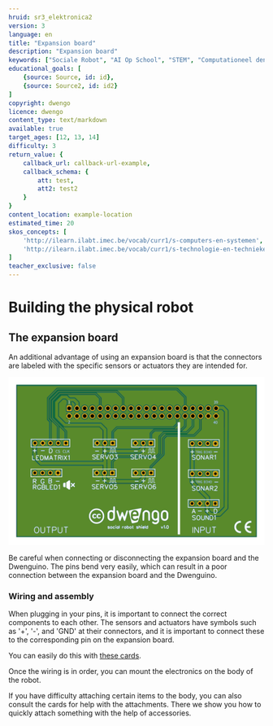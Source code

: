 ```yaml
---
hruid: sr3_elektronica2
version: 3
language: en
title: "Expansion board"
description: "Expansion board"
keywords: ["Sociale Robot", "AI Op School", "STEM", "Computationeel denken", "Grafisch programmeren"]
educational_goals: [
    {source: Source, id: id}, 
    {source: Source2, id: id2}
]
copyright: dwengo
licence: dwengo
content_type: text/markdown
available: true
target_ages: [12, 13, 14]
difficulty: 3
return_value: {
    callback_url: callback-url-example,
    callback_schema: {
        att: test,
        att2: test2
    }
}
content_location: example-location
estimated_time: 20
skos_concepts: [
    'http://ilearn.ilabt.imec.be/vocab/curr1/s-computers-en-systemen', 
    'http://ilearn.ilabt.imec.be/vocab/curr1/s-technologie-en-technieken'
]
teacher_exclusive: false
---
```

# Building the physical robot
## The expansion board

An additional advantage of using an expansion board is that the connectors are labeled with the specific sensors or actuators they are intended for.

![](embed/pcb-inkscape.png "Expansion board figure")

<div class="alert alert-box alert-danger">
Be careful when connecting or disconnecting the expansion board and the Dwenguino. The pins bend very easily, which can result in a poor connection between the expansion board and the Dwenguino.
</div>

### Wiring and assembly
When plugging in your pins, it is important to connect the correct components to each other. The sensors and actuators have symbols such as '+', '-', and 'GND' at their connectors, and it is important to connect these to the corresponding pin on the expansion board.

You can easily do this with [these cards](embed/fiches_lln.pdf "cards").

Once the wiring is in order, you can mount the electronics on the body of the robot.

If you have difficulty attaching certain items to the body, you can also consult the cards for help with the attachments. There we show you how to quickly attach something with the help of accessories.